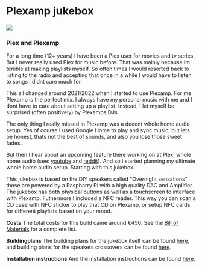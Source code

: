 # Plexamp jukebox

<img src="https://gitlab.com/YosoraLife/plexamp-jukebox/-/raw/main/_Resources/plexamp-jukebox.png" />

### Plex and Plexamp

For a long time (12+ years) I have been a Plex user for movies and tv series. But I never really used Plex for music before. That was mainly because im teriible at making playlists myself. So often times I would resorted back to listing to the radio and accepting that once in a while I would have to listen to songs i didnt care much for.

This all changed around 2021/2022 when I started to use Plexamp. For me Plexamp is the perfect mix. I always have my personal music with me and I dont have to care about setting up a playlist. Instead, I let myself be surprised (often positively) by Plexamps DJs.

The only thing I really missed in Plexamp was a decent whole home audio setup. Yes of course I used Google Home to play and sync music, but lets be honest, thats not the best of sounds, and also you lose those sweet fades.

But then I hear about an upcoming feature there working on at Plex, whole home audio (see: [youtube](https://www.youtube.com/watch?v=4_mk_un6L4I&t=1s) and [reddit](https://www.reddit.com/r/plexamp/comments/18orkac/comment/kej64w1/)). And so I started planning my ultimate whole home audio setup. Starting with this jukebox.

This jukebox is based on the DIY speakers called "Overnight sensations" those are powered by a Raspbarry Pi with a high quality DAC and Amplifier. The jukebox has both physical buttons as well as a touchscreen to interface with Plexamp. Futhermore I included a NFC reader. This way you can scan a CD case with NFC sticker to play that CD on Plexamp, or setup NFC cards for different playlists based on your mood. 

**Costs**
The total costs for this build came around €450. See the [Bill of Materials](/BOM.md) for a complete list. 

**Buildingplans**
The building plans for the jukebox itself can be found [here](/Building%20plans/Plexamp%20jukebox%20buildplan.pdf), and building plans for the speakers crossovers can be found [here](/Building%20plans/Speaker%20cross-over%20buildplan.jpg).

**Installation instructions**
And the installation instructions can be found [here](/INSTALL.md).